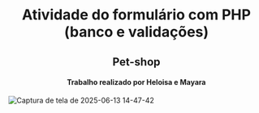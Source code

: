 <h1 align="center"> Atividade do formulário com PHP (banco e validações) </h1> 
<h2 align="center">Pet-shop</h2>
<h4 align="center"> Trabalho realizado por Heloisa e Mayara</h4>



![Captura de tela de 2025-06-13 14-47-42](https://github.com/user-attachments/assets/f6edccbb-92fe-4c05-9070-083db9b9c175)
